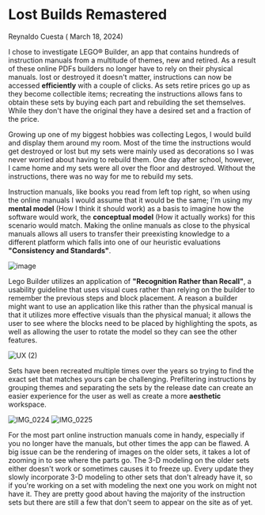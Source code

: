 # Lost Builds Remastered

Reynaldo Cuesta ( March 18, 2024)

I chose to investigate LEGO® Builder, an app that contains hundreds of instruction manuals from a multitude of themes, new and retired. As a result of these online PDFs builders no longer have to rely on their physical manuals. lost or destroyed it doesn't matter, instructions can now be accessed **efficiently** with a couple of clicks. As sets retire prices go up as they become collectible items; recreating the instructions allows fans to obtain these sets by buying each part and rebuilding the set themselves. While they don't have the original they have a desired set and a fraction of the price.

Growing up one of my biggest hobbies was collecting Legos, I would build and display them around my room. Most of the time the instructions would get destroyed or lost but my sets were mainly used as decorations so I was never worried about having to rebuild them. One day after school, however, I came home and my sets were all over the floor and destroyed. Without the instructions, there was no way for me to rebuild my sets. 

Instruction manuals, like books you read from left top right, so when using the online manuals I would assume that it would be the same; I'm using my **mental model** (How I think it should work) as a basis to imagine how the software would work, the  **conceptual model** (How it actually works) for this scenario would match. Making the online manuals as close to the physical manuals allows all users to transfer their preexisting knowledge to a different platform which falls into one of our heuristic evaluations **"Consistency and Standards"**.

![image](https://github.com/ChicoState/ux-personal-portfolio-rccuesta/assets/157550065/c4f59383-f2e8-4d07-9e03-59a5520e2107)

Lego Builder utilizes an application of **"Recognition Rather than Recall"**, a usability guideline that uses visual cues rather than relying on the builder to remember the previous steps and block placement. A reason a builder might want to use an application like this rather than the physical manual is that it utilizes more effective visuals than the physical manual; it allows the user to see where the blocks need to be placed by highlighting the spots, as well as allowing the user to rotate the model so they can see the other features.

![UX  (2)](https://github.com/ChicoState/ux-personal-portfolio-rccuesta/assets/157550065/c2208cf4-30c0-4714-a6fc-67e5d33b590b)

Sets have been recreated multiple times over the years so trying to find the exact set that matches yours can be challenging. Prefiltering instructions by grouping themes and separating the sets by the release date can create an easier experience for the user as well as create a more **aesthetic** workspace. 

![IMG_0224](https://github.com/ChicoState/ux-personal-portfolio-rccuesta/assets/157550065/46d0686f-f4f2-41c5-b277-64f114809d4f)
![IMG_0225](https://github.com/ChicoState/ux-personal-portfolio-rccuesta/assets/157550065/586155da-72dc-48b3-88b7-6a635e3461fa)

For the most part online instruction manuals come in handy, especially if you no longer have the manuals, but other times the app can be flawed. A big issue can be the rendering of images on the older sets, it takes a lot of zooming in to see where the parts go. The 3-D modeling on the older sets either doesn't work or sometimes causes it to freeze up. Every update they slowly incorporate 3-D modeling to other sets that don't already have it, so if you're working on a set with modeling the next one you work on might not have it. They are pretty good about having the majority of the instruction sets but there are still a few that don't seem to appear on the site as of yet.
